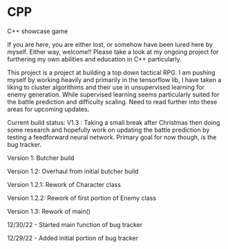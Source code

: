 # CPP
C++ showcase game

If you are here, you are either lost, or somehow have been lured here by myself. Either way, welcome!! Please take a look at my ongoing project for furthering my own abilities and education in C++ particularly. 

This project is a project at building a top down tactical RPG. I am pushing myself by working heavily and primarily in the tensorflow lib, I have taken a liking to cluster algorithims and their use in unsupervised learning for enemy generation. While supervised learning seems particularly suited for the battle prediction and difficulty scaling. Need to read further into these areas for upcoming updates. 

Current build status: V1.3 : Taking a small break after Christmas then doing some research and hopefully work on updating the battle prediction by testing a feedforward neural network. Primary goal for now though, is the bug tracker. 


Version 1: Butcher build

Version 1.2: Overhaul from initial butcher build

Version 1.2.1: Rework of Character class

Version 1.2.2: Rework of first portion of Enemy class

Version 1.3: Rework of main()


12/30/22 - Started main function of bug tracker

12/29/22 - Added initial portion of bug tracker
